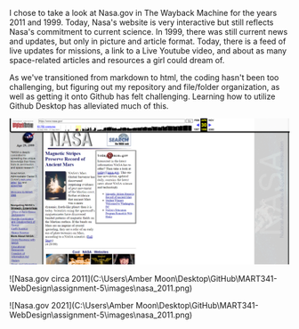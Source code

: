 I chose to take a look at Nasa.gov in The Wayback Machine for the years 2011 and 1999.
Today, Nasa's website is very interactive but still reflects Nasa's commitment to current science. In 1999, there was still current news and updates, but only in picture and article format. Today, there is a feed of live updates for missions, a link to a Live Youtube video, and about as many space-related articles and resources a girl could dream of.

As we've transitioned from markdown to html, the coding hasn't been too challenging, but figuring out my repository and file/folder organization, as well as getting it onto Github has felt challenging. Learning how to utilize Github Desktop has alleviated much of this.

![Nasa.gov circa 1999](.\images\nasa_1999.png)

![Nasa.gov circa 2011](C:\Users\Amber Moon\Desktop\GitHub\MART341-WebDesign\assignment-5\images\nasa_2011.png)

![Nasa.gov 2021](C:\Users\Amber Moon\Desktop\GitHub\MART341-WebDesign\assignment-5\images\nasa_2011.png)
